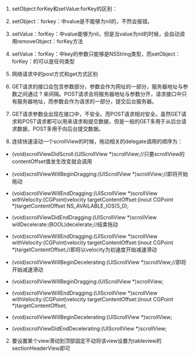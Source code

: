 1. setObject:forKey和setValue:forKey的区别：

  1. setObject：forkey：中value是不能够为nil的，不然会报错。

  2. setValue：forKey：中value能够为nil，但是当value为nil的时候，会自动调用removeObject：forKey方法

  3. setValue：forKey：中key的参数只能够是NSString类型，而setObject：forKey：的可以是任何类型



1. 网络请求中的post方式和get方式区别

  1. GET请求的接口会包含参数部分，参数会作为网址的一部分，服务器地址与参数之间通过 ? 来间隔。POST请求会将服务器地址与参数分开，请求接口中只有服务器地址，而参数会作为请求的一部分，提交后台服务器。

  2. GET请求参数会出现在接口中，不安全。而POST请求相对安全。虽然GET请求和POST请求都可以用来请求和提交数据，但是一般的GET多用于从后台请求数据，POST多用于向后台提交数据。



1. 连续快速滚动一个scrollView的时候，拖动相关的delegate调用的顺序为：

  * \(void\)scrollViewDidScroll:\(UIScrollView \*\)scrollView;\/\/只要scrollView的contentOffset值发生改变就会调用

  * \(void\)scrollViewWillBeginDragging:\(UIScrollView \*\)scrollView;\/\/即将开始拖动

  * \(void\)scrollViewWillEndDragging:\(UIScrollView \*\)scrollView withVelocity:\(CGPoint\)velocity targetContentOffset:\(inout CGPoint \*\)targetContentOffset NS\_AVAILABLE\_IOS\(5\_0\);

  * \(void\)scrollViewDidEndDragging:\(UIScrollView \*\)scrollView willDecelerate:\(BOOL\)decelerate;\/\/结束拖动

  * \(void\)scrollViewWillEndDragging:\(UIScrollView \*\)scrollView withVelocity:\(CGPoint\)velocity targetContentOffset:\(inout CGPoint \*\)targetContentOffset;\/\/即将以velocity为初速度开始减速滑动

  * \(void\)scrollViewWillBeginDecelerating:\(UIScrollView \*\)scrollView;\/\/即将开始减速滑动

  * \(void\)scrollViewWillBeginDragging:\(UIScrollView \*\)scrollView;

  * \(void\)scrollViewWillEndDragging:\(UIScrollView \*\)scrollView withVelocity:\(CGPoint\)velocity targetContentOffset:\(inout CGPoint \*\)targetContentOffset;

  * \(void\)scrollViewWillBeginDecelerating:\(UIScrollView \*\)scrollView;

  * \(void\)scrollViewDidEndDecelerating:\(UIScrollView \*\)scrollView;


2. 要设置某个view滑动到顶部固定不动将该view设置为tableview的sectionHeaderView即可


